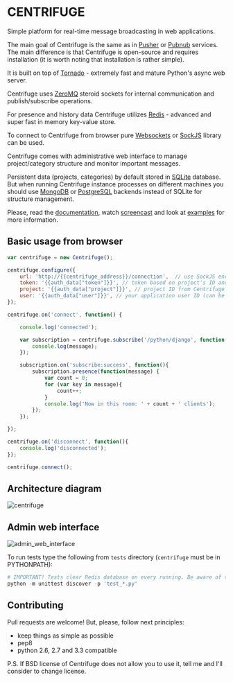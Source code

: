 CENTRIFUGE
==========

Simple platform for real-time message broadcasting in web applications.

The main goal of Centrifuge is the same as in [Pusher](http://pusher.com/) or
[Pubnub](http://www.pubnub.com/) services. The main difference is that Centrifuge is
open-source and requires installation (it is worth noting that installation is rather simple).

It is built on top of [Tornado](http://www.tornadoweb.org/en/stable/) -
extremely fast and mature Python's async web server.

Centrifuge uses [ZeroMQ](http://www.zeromq.org/) steroid sockets for internal
communication and publish/subscribe operations.

For presence and history data Centrifuge utilizes [Redis](http://redis.io/) - advanced and super fast
in memory key-value store.

To connect to Centrifuge from browser pure [Websockets](http://en.wikipedia.org/wiki/WebSocket)
or [SockJS](https://github.com/sockjs/sockjs-client) library can be
used.

Centrifuge comes with administrative web interface to manage project/category structure and monitor important
messages.

Persistent data (projects, categories) by default stored in [SQLite](http://www.sqlite.org/) database.
But when running Centrifuge instance processes on different machines you should use [MongoDB](http://www.mongodb.org/)
or [PostgreSQL](http://www.postgresql.org/) backends instead of SQLite for structure management.

Please, read the [documentation](https://centrifuge.readthedocs.org/en/latest/), watch [screencast](http://www.youtube.com/watch?v=RCLnCexzfOk)
and look at [examples](https://github.com/FZambia/centrifuge/tree/master/examples) for more information.


Basic usage from browser
------------------------

```javascript
var centrifuge = new Centrifuge();

centrifuge.configure({
    url: 'http://{{centrifuge_address}}/connection',  // use SockJS endpoint (SockJS library must be imported)
    token: '{{auth_data["token"]}}', // token based on project's ID and user ID
    project: '{{auth_data["project"]}}', // project ID from Centrifuge admin interface
    user: '{{auth_data["user"]}}', // your application user ID (can be empty for anonymous access)
});

centrifuge.on('connect', function() {

    console.log('connected');

    var subscription = centrifuge.subscribe('/python/django', function(message) {
        console.log(message);
    });

    subscription.on('subscribe:success', function(){
        subscription.presence(function(message) {
            var count = 0;
            for (var key in message){
                count++;
            }
            console.log('Now in this room: ' + count + ' clients');
        });
    });

});

centrifuge.on('disconnect', function(){
    console.log('disconnected');
});

centrifuge.connect();
```


Architecture diagram
--------------------

![centrifuge](https://raw.github.com/FZambia/centrifuge/master/docs/main/centrifuge_architecture.png "centrifuge")

Admin web interface
-------------------

![admin_web_interface](https://raw.github.com/FZambia/centrifuge/master/docs/main/main.png "admin web interface")


To run tests type the following from `tests` directory (`centrifuge` must be in PYTHONPATH):

```python
# IMPORTANT! Tests clear Redis database on every running. Be aware of this.
python -m unittest discover -p 'test_*.py'
```

Contributing
------------

Pull requests are welcome! But, please, follow next principles:

* keep things as simple as possible
* pep8
* python 2.6, 2.7 and 3.3 compatible

P.S. If BSD license of Centrifuge does not allow you to use it, tell me and I'll consider to change license.

